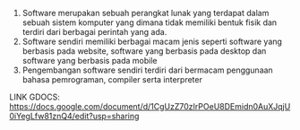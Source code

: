 1. Software merupakan sebuah perangkat lunak yang terdapat dalam sebuah sistem komputer yang dimana tidak memiliki bentuk fisik dan terdiri dari berbagai perintah yang ada.
2. Software sendiri memiliki berbagai macam jenis seperti software yang berbasis pada website, software yang berbasis pada desktop dan software yang berbasis pada mobile
3. Pengembangan software sendiri terdiri dari bermacam penggunaan bahasa pemrograman, compiler serta interpreter

LINK GDOCS:
https://docs.google.com/document/d/1CgUzZ70zIrPOeU8DEmidn0AuXJqjU0iYegLfw81znQ4/edit?usp=sharing